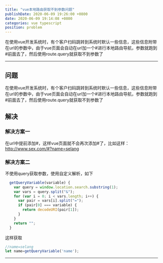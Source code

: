 ```yaml
---
title: "vue本地路由获取不到参数问题"
publishDate: 2020-06-09 19:26:00 +0800
date: 2020-06-09 19:14:08 +0800
categories: vue typescript
position: problem
---
```


在使用vue开发系统时，有个客户扫码跳转到系统时默认一些信息，这些信息附带在url的参数中，由于vue页面会自动在url加一个#进行本地路由导航，参数就跑到#前面去了，然后使用route.query就获取不到参数了

---

<div id="toc"></div>

## 问题

在使用vue开发系统时，有个客户扫码跳转到系统时默认一些信息，这些信息附带在url的参数中，由于vue页面会自动在url加一个#进行本地路由导航，参数就跑到#前面去了，然后使用route.query就获取不到参数了

## 解决

### 解决方案一

在url中提前添加#，这样vue页面就不会再次添加#了，比如这样：http://www.sex.com/#?name=selang

### 解决方案二

不使用query获取参数，使用自定义解析，如下

```ts
  getQueryVariable(variable) {
    var query = window.location.search.substring(1);
    var vars = query.split("&");
    for (var i = 0; i < vars.length; i++) {
      var pair = vars[i].split("=");
      if (pair[0] === variable) {
        return decodeURI(pair[1]);
      }
    }
    return "";
  }
```

这样获取

```ts
//name=selang
let name=getQueryVariable('name');
```

---

